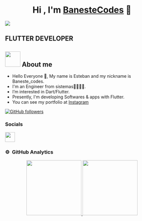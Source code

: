 
<div align="center">
<h1 align="center">Hi , I'm <a href="https://www.instagram.com/baneste_codes">BanesteCodes</a> 👋</h1>
</div>

<img src="https://i.postimg.cc/c46JK054/portada-Baneste-Cides.png">


<h2>FLUTTER DEVELOPER</h2>

## <img src = "https://user-images.githubusercontent.com/63050133/156777293-72a6e681-2582-4a9d-ad92-09d1181d47c7.gif" width = 50px height = 50px>  About me

- Hello Everyone 👋, My name is Esteban and my nickname is Baneste_codes.<br>
- I'm an Engineer from sistemas👨‍💻👨‍💻.<br>
- I’m interested in Dart/Flutter.<br>
- Presently, I'm developing Softwares & apps with Flutter.
- You can see my portfolio at [Instagram](https://www.instagram.com/baneste_codes/)<br>


[![GitHub followers](https://img.shields.io/github/followers/Resteban368?style=social)](https://github.com/Resteban368)


### Socials

<p align="left"> 
<a href="https://www.instagram.com/baneste_codes/" target="_blank" rel="noreferrer"><img src="https://raw.githubusercontent.com/danielcranney/readme-generator/main/public/icons/socials/instagram.svg" width="32" height="32" /></a>
</p>


### ⚙️ &nbsp;GitHub Analytics

<p align="center">
<a href="https://github.com/Resteban368">
  <img height="180em" src="https://github-readme-stats-eight-theta.vercel.app/api?username=Resteban368&show_icons=true&theme=algolia&include_all_commits=true&count_private=true"/>
  <img height="180em" src="https://github-readme-stats-eight-theta.vercel.app/api/top-langs/?username=Resteban368&layout=compact&langs_count=8&theme=algolia"/>
</a>
</p>



 





